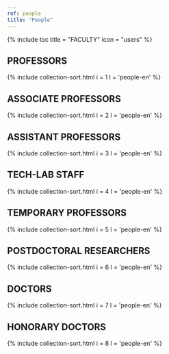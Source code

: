 ```yaml
---
ref: people
title: "People"
---
```


{% include toc title = "FACULTY" icon = "users" %}

## PROFESSORS

{% include collection-sort.html i = 1 l = 'people-en' %}

## ASSOCIATE PROFESSORS

{% include collection-sort.html i = 2 l = 'people-en' %}

## ASSISTANT PROFESSORS

{% include collection-sort.html i = 3 l = 'people-en' %}

## TECH-LAB STAFF

{% include collection-sort.html i = 4 l = 'people-en' %}

## TEMPORARY PROFESSORS

{% include collection-sort.html i = 5 l = 'people-en' %}

## POSTDOCTORAL RESEARCHERS

{% include collection-sort.html i = 6 l = 'people-en' %}

## DOCTORS

{% include collection-sort.html i = 7 l = 'people-en' %}

## HONORARY DOCTORS

{% include collection-sort.html i = 8 l = 'people-en' %}
